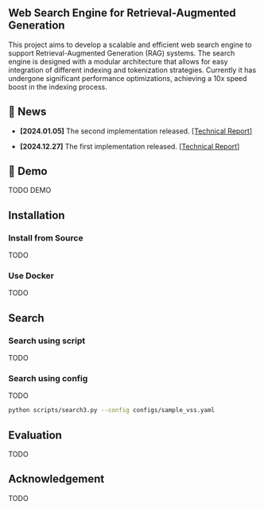 ## Web Search Engine for Retrieval-Augmented Generation

This project aims to develop a scalable and efficient web search engine to support Retrieval-Augmented Generation (RAG) systems. The search engine is designed with a modular architecture that allows for easy integration of different indexing and tokenization strategies. Currently it has undergone significant performance optimizations, achieving a 10x speed boost in the indexing process.

## 📰 News

- **[2024.01.05]** The second implementation released.
  [[Technical Report]](docs/report_02.md)

- **[2024.12.27]** The first implementation released.
  [[Technical Report]](docs/report_01.md)

## 🎥 Demo

TODO DEMO

## Installation

### Install from Source

TODO

### Use Docker

TODO

## Search

### Search using script

TODO

### Search using config

TODO

```bash
python scripts/search3.py --config configs/sample_vss.yaml
```


## Evaluation

TODO

## Acknowledgement

TODO

